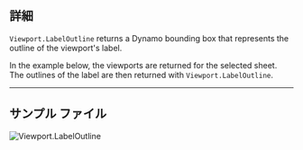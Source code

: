 ## 詳細
`Viewport.LabelOutline` returns a Dynamo bounding box that represents the outline of the viewport's label.

In the example below, the viewports are returned for the selected sheet. The outlines of the label are then returned with `Viewport.LabelOutline`.
___
## サンプル ファイル

![Viewport.LabelOutline](./Revit.Elements.Viewport.LabelOutline_img.jpg)
